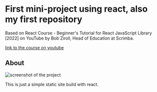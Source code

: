 # First mini-project using react, also my first repository

Based on React Course - Beginner's Tutorial for React JavaScript Library [2022] on YouTube by Bob Ziroll, Head of Education at Scrimba.

[link to the course on youtube](https://www.youtube.com/watch?v=bMknfKXIFA8&ab_channel=freeCodeCamp.org)

## About

![screenshot of the project](https://i.ibb.co/WtTGnsS/Screenshot-1.png)

This is just a simple static site build with react.